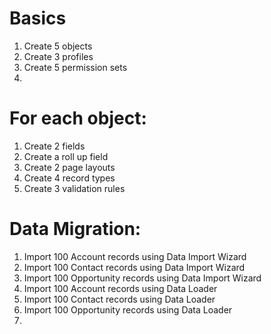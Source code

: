 # Basics
1. Create 5 objects
1. Create 3 profiles
1. Create 5 permission sets
1. 

# For each object:
1. Create 2 fields
1. Create a roll up field
1. Create 2 page layouts
1. Create 4 record types
1. Create 3 validation rules

# Data Migration:
1. Import 100 Account records using Data Import Wizard
1. Import 100 Contact records using Data Import Wizard
1. Import 100 Opportunity records using Data Import Wizard
1. Import 100 Account records using Data Loader
1. Import 100 Contact records using Data Loader
1. Import 100 Opportunity records using Data Loader
1. 
